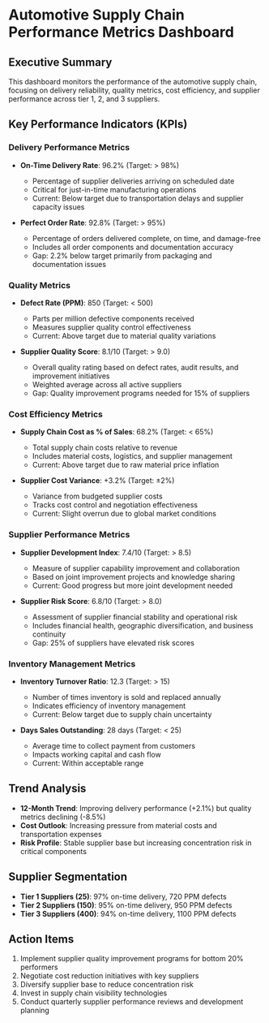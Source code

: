 # Automotive Supply Chain Performance Metrics Dashboard

## Executive Summary
This dashboard monitors the performance of the automotive supply chain, focusing on delivery reliability, quality metrics, cost efficiency, and supplier performance across tier 1, 2, and 3 suppliers.

## Key Performance Indicators (KPIs)

### Delivery Performance Metrics
- **On-Time Delivery Rate**: 96.2% (Target: > 98%)
  - Percentage of supplier deliveries arriving on scheduled date
  - Critical for just-in-time manufacturing operations
  - Current: Below target due to transportation delays and supplier capacity issues

- **Perfect Order Rate**: 92.8% (Target: > 95%)
  - Percentage of orders delivered complete, on time, and damage-free
  - Includes all order components and documentation accuracy
  - Gap: 2.2% below target primarily from packaging and documentation issues

### Quality Metrics
- **Defect Rate (PPM)**: 850 (Target: < 500)
  - Parts per million defective components received
  - Measures supplier quality control effectiveness
  - Current: Above target due to material quality variations

- **Supplier Quality Score**: 8.1/10 (Target: > 9.0)
  - Overall quality rating based on defect rates, audit results, and improvement initiatives
  - Weighted average across all active suppliers
  - Gap: Quality improvement programs needed for 15% of suppliers

### Cost Efficiency Metrics
- **Supply Chain Cost as % of Sales**: 68.2% (Target: < 65%)
  - Total supply chain costs relative to revenue
  - Includes material costs, logistics, and supplier management
  - Current: Above target due to raw material price inflation

- **Supplier Cost Variance**: +3.2% (Target: ±2%)
  - Variance from budgeted supplier costs
  - Tracks cost control and negotiation effectiveness
  - Current: Slight overrun due to global market conditions

### Supplier Performance Metrics
- **Supplier Development Index**: 7.4/10 (Target: > 8.5)
  - Measure of supplier capability improvement and collaboration
  - Based on joint improvement projects and knowledge sharing
  - Current: Good progress but more joint development needed

- **Supplier Risk Score**: 6.8/10 (Target: > 8.0)
  - Assessment of supplier financial stability and operational risk
  - Includes financial health, geographic diversification, and business continuity
  - Gap: 25% of suppliers have elevated risk scores

### Inventory Management Metrics
- **Inventory Turnover Ratio**: 12.3 (Target: > 15)
  - Number of times inventory is sold and replaced annually
  - Indicates efficiency of inventory management
  - Current: Below target due to supply chain uncertainty

- **Days Sales Outstanding**: 28 days (Target: < 25)
  - Average time to collect payment from customers
  - Impacts working capital and cash flow
  - Current: Within acceptable range

## Trend Analysis
- **12-Month Trend**: Improving delivery performance (+2.1%) but quality metrics declining (-8.5%)
- **Cost Outlook**: Increasing pressure from material costs and transportation expenses
- **Risk Profile**: Stable supplier base but increasing concentration risk in critical components

## Supplier Segmentation
- **Tier 1 Suppliers (25)**: 97% on-time delivery, 720 PPM defects
- **Tier 2 Suppliers (150)**: 95% on-time delivery, 950 PPM defects
- **Tier 3 Suppliers (400)**: 94% on-time delivery, 1100 PPM defects

## Action Items
1. Implement supplier quality improvement programs for bottom 20% performers
2. Negotiate cost reduction initiatives with key suppliers
3. Diversify supplier base to reduce concentration risk
4. Invest in supply chain visibility technologies
5. Conduct quarterly supplier performance reviews and development planning
